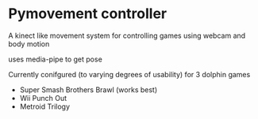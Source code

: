 # Pymovement controller

A kinect like movement system for controlling games using webcam and body motion

uses media-pipe to get pose

Currently conifgured (to varying degrees of usability) for 3 dolphin games
- Super Smash Brothers Brawl (works best)
- Wii Punch Out
- Metroid Trilogy

